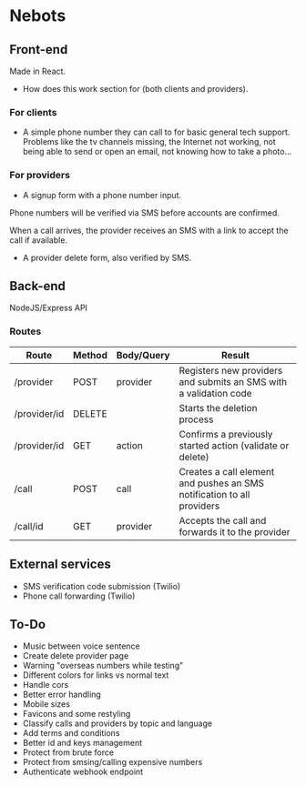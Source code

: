 # Nebots

## Front-end

Made in React.

- How does this work section for (both clients and providers).

### For clients

- A simple phone number they can call to for basic general tech support. Problems like the tv channels missing, the Internet not working, not being able to send or open an email, not knowing how to take a photo...

### For providers

- A signup form with a phone number input.

Phone numbers will be verified via SMS before accounts are confirmed.

When a call arrives, the provider receives an SMS with a link to accept the call if available.

- A provider delete form, also verified by SMS.

## Back-end

NodeJS/Express API

### Routes

| Route        | Method | Body/Query | Result                                                                 |
| ------------ | ------ | ---------- | ---------------------------------------------------------------------- |
| /provider    | POST   | provider   | Registers new providers and submits an SMS with a validation code      |
| /provider/id | DELETE |            | Starts the deletion process                                            |
| /provider/id | GET    | action     | Confirms a previously started action (validate or delete)              |
| /call        | POST   | call       | Creates a call element and pushes an SMS notification to all providers |
| /call/id     | GET    | provider   | Accepts the call and forwards it to the provider                       |

## External services

- SMS verification code submission (Twilio)
- Phone call forwarding (Twilio)

## To-Do

- Music between voice sentence
- Create delete provider page
- Warning "overseas numbers while testing"
- Different colors for links vs normal text
- Handle cors
- Better error handling
- Mobile sizes
- Favicons and some restyling
- Classify calls and providers by topic and language
- Add terms and conditions
- Better id and keys management
- Protect from brute force
- Protect from smsing/calling expensive numbers
- Authenticate webhook endpoint
